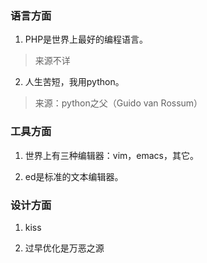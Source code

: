 ### 语言方面

1. PHP是世界上最好的编程语言。
 > 来源不详

2. 人生苦短，我用python。
 > 来源：python之父（Guido van Rossum）


### 工具方面

1. 世界上有三种编辑器：vim，emacs，其它。

2. ed是标准的文本编辑器。

### 设计方面

1. kiss

2. 过早优化是万恶之源
